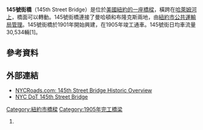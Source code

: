 **145號街橋**（145th Street Bridge）是位於[美國](https://zh.wikipedia.org/wiki/美國 "wikilink")[紐約的一座橋樑](https://zh.wikipedia.org/wiki/紐約 "wikilink")，橫跨在[哈萊姆河上](https://zh.wikipedia.org/wiki/哈萊姆河 "wikilink")，橋面可以轉動。145號街橋連接了曼哈頓和布隆克斯兩地，由[紐約市公共運輸局管理](https://zh.wikipedia.org/wiki/紐約市公共運輸局 "wikilink")。145號街橋於1901年開始興建，在1905年竣工通車。145號街日均車流量30,534輛\[1\]。

## 參考資料

## 外部連結

  - [NYCRoads.com: 145th Street Bridge Historic Overview](http://www.nycroads.com/crossings/145th-street/)
  - [NYC DoT 145th Street Bridge](https://web.archive.org/web/20080310190700/http://www.nyc.gov/html/dot/html/bridges/145th.shtml)

[Category:紐約市橋樑](https://zh.wikipedia.org/wiki/Category:紐約市橋樑 "wikilink") [Category:1905年完工橋梁](https://zh.wikipedia.org/wiki/Category:1905年完工橋梁 "wikilink")

1.
